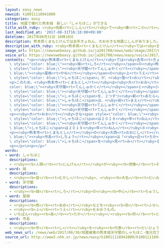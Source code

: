 ```yaml
---
layout: easy_news
newsid: k10011118941000
categories: easy
title: 地震で壊れた熊本城　新しい「しゃちほこ」ができる
title_with_ruby: <ruby>地震<rt>じしん</rt></ruby>で<ruby>壊<rt>こわ</rt></ruby>れた<ruby>熊本城<rt>くまもとじょう</rt></ruby>　<ruby>新<rt>あたら</rt></ruby>しい「しゃちほこ」ができる
last_modified_at: '2017-08-31T16:10:00+09:00'
datetime: 2017年08月31日 16時10分
description: 熊本県くまもとけんでは去年きょねん、大おおきな地震じしんがありました。
description_with_ruby: <ruby>熊本県<rt>くまもとけん</rt></ruby>では<ruby>去年<rt>きょねん</rt></ruby>、<ruby>大<rt>おお</rt></ruby>きな<ruby>地震<rt>じしん</rt></ruby>がありました。
image_url: https://newswebeasy.github.io/ja201708/news/web/image/2017/08/31/k10011118941000.jpg
voice_url: https://newswebeasy.github.io/ja201708/news/easy/voice/2017/08/31/k10011118941000.mp3
contents: "<p><ruby>熊本県<rt>くまもとけん</rt></ruby>では<ruby>去年<rt>きょねん</rt></ruby>、<ruby>大<rt>おお</rt></ruby>きな<ruby>地震<rt>じしん</rt></ruby>がありました。この<ruby>地震<rt>じしん</rt></ruby>で、<ruby>有名<rt>ゆうめい</rt></ruby>な<span\
  \ style=\"color: blue;\"><ruby>城<rt>しろ</rt></ruby></span>の<ruby>熊本城<rt>くまもとじょう</rt></ruby>の<span\
  \ style=\"color: blue;\"><ruby>天守閣<rt>てんしゅかく</rt></ruby></span>の<span style=\"color:\
  \ blue;\"><ruby>屋根<rt>やね</rt></ruby></span>の<ruby>上<rt>うえ</rt></ruby>に<ruby>飾<rt>かざ</rt></ruby>ってあった「<span\
  \ style=\"color: blue;\">しゃちほこ</span>」が、<ruby>落<rt>お</rt></ruby>ちたりして<ruby>壊<rt>こわ</rt></ruby>れました。</p>\n\
  <p>このため、<ruby>熊本市<rt>くまもとし</rt></ruby>は<ruby>大<rt>おお</rt></ruby>きな<span style=\"\
  color: blue;\"><ruby>天守閣<rt>てんしゅかく</rt></ruby></span>と<ruby>小<rt>ちい</rt></ruby>さな<span\
  \ style=\"color: blue;\"><ruby>天守閣<rt>てんしゅかく</rt></ruby></span>の<ruby>上<rt>うえ</rt></ruby>に<ruby>飾<rt>かざ</rt></ruby>る<span\
  \ style=\"color: blue;\">しゃちほこ</span>を、２つずつ<ruby>新<rt>あたら</rt></ruby>しく<ruby>作<rt>つく</rt></ruby>りました。<ruby>新<rt>あたら</rt></ruby>しい<span\
  \ style=\"color: blue;\">しゃちほこ</span>は、<ruby>前<rt>まえ</rt></ruby>と<ruby>同<rt>おな</rt></ruby>じ<ruby>形<rt>かたち</rt></ruby>です。<ruby>大<rt>おお</rt></ruby>きな<span\
  \ style=\"color: blue;\"><ruby>天守閣<rt>てんしゅかく</rt></ruby></span>に<ruby>飾<rt>かざ</rt></ruby>る<ruby>物<rt>もの</rt></ruby>は<ruby>高<rt>たか</rt></ruby>さが１１９ｃｍで、<ruby>重<rt>おも</rt></ruby>さが１００ｋｇです。<ruby>小<rt>ちい</rt></ruby>さな<span\
  \ style=\"color: blue;\"><ruby>天守閣<rt>てんしゅかく</rt></ruby></span>に<ruby>飾<rt>かざ</rt></ruby>る<ruby>物<rt>もの</rt></ruby>は<ruby>高<rt>たか</rt></ruby>さが８６ｃｍ、<ruby>重<rt>おも</rt></ruby>さが７０ｋｇです。</p>\n\
  <p><ruby>大<rt>おお</rt></ruby>きな<span style=\"color: blue;\"><ruby>天守閣<rt>てんしゅかく</rt></ruby></span>の<span\
  \ style=\"color: blue;\">しゃちほこ</span>は２０１８<ruby>年<rt>ねん</rt></ruby>２<ruby>月<rt>がつ</rt></ruby>まで、<ruby>小<rt>ちい</rt></ruby>さな<span\
  \ style=\"color: blue;\"><ruby>天守閣<rt>てんしゅかく</rt></ruby></span>の<span style=\"color:\
  \ blue;\">しゃちほこ</span>は２０１９<ruby>年<rt>ねん</rt></ruby>８<ruby>月<rt>がつ</rt></ruby>まで、<ruby>熊本城<rt>くまもとじょう</rt></ruby>の<ruby>隣<rt>となり</rt></ruby>にある<ruby>建物<rt>たてもの</rt></ruby>で<ruby>見<rt>み</rt></ruby>せる<ruby>予定<rt>よてい</rt></ruby>です。</p>\n\
  <p><ruby>熊本市<rt>くまもとし</rt></ruby>の<ruby>大西<rt>おおにし</rt></ruby><span style=\"color:\
  \ blue;\"><ruby>市長<rt>しちょう</rt></ruby></span>は「<ruby>近<rt>ちか</rt></ruby>くで<span\
  \ style=\"color: blue;\">しゃちほこ</span>を<ruby>見<rt>み</rt></ruby>ることができるのは<ruby>今<rt>いま</rt></ruby>だけなので、たくさんの<ruby>人<rt>ひと</rt></ruby>に<ruby>見<rt>み</rt></ruby>に<ruby>来<rt>き</rt></ruby>てほしいです」と<ruby>話<rt>はな</rt></ruby>しました。</p>\n\
  <p></p>\n<p></p>"
words:
- word: しゃちほこ
  descriptions:
  - <ruby><rb>人間</rb><rt>にんげん</rt></ruby>が<ruby><rb>想像</rb><rt>そうぞう</rt></ruby>した<ruby><rb>動物</rb><rt>どうぶつ</rt></ruby>。トラに<ruby><rb>似</rb><rt>に</rt></ruby>た<ruby><rb>頭</rb><rt>あたま</rt></ruby>をもち、<ruby><rb>体</rb><rt>からだ</rt></ruby>は<ruby><rb>魚</rb><rt>さかな</rt></ruby>の<ruby><rb>形</rb><rt>かたち</rt></ruby>をしている。<ruby><rb>逆立</rb><rt>さかだ</rt></ruby>ちした<ruby><rb>形</rb><rt>かたち</rt></ruby>で、<ruby><rb>城</rb><rt>しろ</rt></ruby>の<ruby><rb>天守閣</rb><rt>てんしゅかく</rt></ruby>などの<ruby><rb>屋根</rb><rt>やね</rt></ruby>にかざる。
- word: 城
  descriptions:
  - <ruby><rb>昔</rb><rt>むかし</rt></ruby>、<ruby><rb>大名</rb><rt>だいみょう</rt></ruby>などが、<ruby><rb>敵</rb><rt>てき</rt></ruby>を<ruby><rb>防</rb><rt>ふせ</rt></ruby>ぐために<ruby><rb>造</rb><rt>つく</rt></ruby>った<ruby><rb>大</rb><rt>おお</rt></ruby>がかりな<ruby><rb>建物</rb><rt>たてもの</rt></ruby>。
- word: 天守閣
  descriptions:
  - <ruby><rb>城</rb><rt>しろ</rt></ruby>の<ruby><rb>中心</rb><rt>ちゅうしん</rt></ruby>にある、<ruby><rb>高</rb><rt>たか</rt></ruby>い<ruby><rb>物見</rb><rt>ものみ</rt></ruby>やぐら。<ruby><rb>天守</rb><rt>てんしゅ</rt></ruby>。
- word: 屋根
  descriptions:
  - <ruby><rb>雨</rb><rt>あめ</rt></ruby>などを<ruby><rb>防</rb><rt>ふせ</rt></ruby>ぐために、<ruby><rb>家</rb><rt>いえ</rt></ruby>をおおうもの。
  - <ruby><rb>上</rb><rt>うえ</rt></ruby>をおおうもの。
  - いちばん<ruby><rb>高</rb><rt>たか</rt></ruby>い<ruby><rb>所</rb><rt>ところ</rt></ruby>。
- word: 市長
  descriptions:
  - <ruby><rb>市</rb><rt>し</rt></ruby>を<ruby><rb>代表</rb><rt>だいひょう</rt></ruby>し、その<ruby><rb>政治</rb><rt>せいじ</rt></ruby>をとり<ruby><rb>行</rb><rt>おこな</rt></ruby>う<ruby><rb>人</rb><rt>ひと</rt></ruby>。
web_news_url: /news/web/2017/08/30/地震被害の熊本城天守閣のしゃちほこ-復元完了し公開/
source_url: http://www3.nhk.or.jp/news/easy/k10011118941000/k10011118941000.html
...
```

